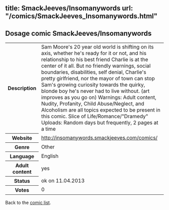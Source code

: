 title: SmackJeeves/Insomanywords
url: "/comics/SmackJeeves_Insomanywords.html"
---
Dosage comic SmackJeeves/Insomanywords
-----------------------------------------

<table class="comicinfo">
<tr>
<th>Description</th><td>Sam Moore's 20 year old world is shifting on its axis, whether he's ready for it or not, and his relationship to his best friend Charlie is at the center of it all. But no friendly warnings, social boundaries, disabilities, self denial, Charlie's pretty girlfriend, nor the mayor of town can stop Sam's growing curiosity towards the quirky, blonde boy he's never had to live without. (art improves as you go on) Warnings: Adult content, Nudity, Profanity, Child Abuse/Neglect, and Alcoholism are all topics expected to be present in this comic. Slice of Life/Romance/&quot;Dramedy&quot; Uploads: Random days but frequently, 2 pages at a time</td>
</tr>
<tr>
<th>Website</th><td><a href="http://insomanywords.smackjeeves.com/comics/">http://insomanywords.smackjeeves.com/comics/</a></td>
</tr>
<tr>
<th>Genre</th><td>Other</td>
</tr>
<tr>
<th>Language</th><td>English</td>
</tr>
<tr>
<th>Adult content</th><td>yes</td>
</tr>
<tr>
<th>Status</th><td>ok on 11.04.2013</td>
</tr>
<tr>
<th>Votes</th><td>0</div></td>
</tr>
</table>

Back to the [comic list](../comic-index.html).
